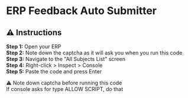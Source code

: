 # ERP Feedback Auto Submitter

## ⚠️ Instructions

**Step 1:** Open your ERP  
**Step 2:** Note down the captcha as it will ask you when you run this code  
**Step 3:** Navigate to the "All Subjects List" screen  
**Step 4:** Right-click > Inspect > Console  
**Step 5:** Paste the code and press Enter 



⚠️ Note down captcha before running this code  
If console asks for type ALLOW SCRIPT, do that
